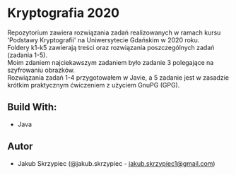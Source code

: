 # Kryptografia 2020
Repozytorium zawiera rozwiązania zadań realizowanych w ramach kursu 'Podstawy Kryptografii' na Uniwersytecie Gdańskim w 2020 roku.  
Foldery k1-k5 zawierają treści oraz rozwiązania poszczególnych zadań (zadania 1-5).  
Moim zdaniem najciekawszym zadaniem było zadanie 3 polegające na szyfrowaniu obrazków.  
Rozwiązania zadań 1-4 przygotowałem w Javie, a 5 zadanie jest w zasadzie krótkim praktycznym ćwiczeniem z użyciem GnuPG (GPG).  

## Build With:  
- Java 

## Autor
- Jakub Skrzypiec (@jakub.skrzypiec - jakub.skrzypiec1@gmail.com)


